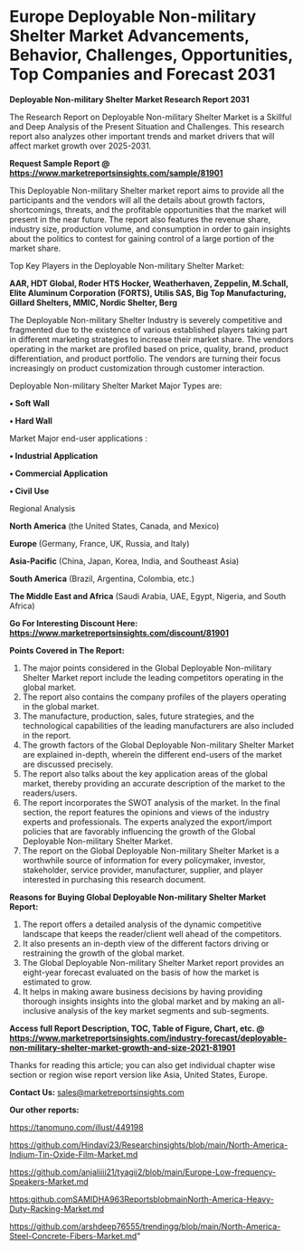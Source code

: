  # Europe Deployable Non-military Shelter Market Advancements, Behavior, Challenges, Opportunities, Top Companies and Forecast 2031

<strong>Deployable Non-military Shelter Market Research Report 2031</strong>

The Research Report on Deployable Non-military Shelter Market is a Skillful and Deep Analysis of the Present Situation and Challenges. This research report also analyzes other important trends and market drivers that will affect market growth over 2025-2031.

<strong>Request Sample Report @ <a href=https://www.marketreportsinsights.com/sample/81901>https://www.marketreportsinsights.com/sample/81901</a></strong>

This Deployable Non-military Shelter market report aims to provide all the participants and the vendors will all the details about growth factors, shortcomings, threats, and the profitable opportunities that the market will present in the near future. The report also features the revenue share, industry size, production volume, and consumption in order to gain insights about the politics to contest for gaining control of a large portion of the market share.

Top Key Players in the Deployable Non-military Shelter Market:

<strong>AAR, HDT Global, Roder HTS Hocker, Weatherhaven, Zeppelin, M.Schall, Elite Aluminum Corporation (FORTS), Utilis SAS, Big Top Manufacturing, Gillard Shelters, MMIC, Nordic Shelter, Berg</strong>

The Deployable Non-military Shelter Industry is severely competitive and fragmented due to the existence of various established players taking part in different marketing strategies to increase their market share. The vendors operating in the market are profiled based on price, quality, brand, product differentiation, and product portfolio. The vendors are turning their focus increasingly on product customization through customer interaction.

Deployable Non-military Shelter Market Major Types are:

<strong>• Soft Wall

• Hard Wall</strong>

Market Major end-user applications :

<strong>• Industrial Application

• Commercial Application

• Civil Use</strong>

Regional Analysis

</u><strong><b>North America</b></strong> (the United States, Canada, and Mexico)

<strong><b>Europe </b></strong>(Germany, France, UK, Russia, and Italy)

<strong><b>Asia-Pacific</b></strong> (China, Japan, Korea, India, and Southeast Asia)

<strong><b>South America</b></strong> (Brazil, Argentina, Colombia, etc.)

<strong><b>The Middle East and Africa</b></strong> (Saudi Arabia, UAE, Egypt, Nigeria, and South Africa)

<strong>Go For Interesting Discount Here: <a href=https://www.marketreportsinsights.com/discount/81901>https://www.marketreportsinsights.com/discount/81901</a></strong>

<strong>Points Covered in The Report:</strong>
<ol>
  <li>The major points considered in the Global Deployable Non-military Shelter Market report include the leading competitors operating in the global market.</li>
  <li>The report also contains the company profiles of the players operating in the global market.</li>
  <li>The manufacture, production, sales, future strategies, and the technological capabilities of the leading manufacturers are also included in the report.</li>
  <li>The growth factors of the Global Deployable Non-military Shelter Market are explained in-depth, wherein the different end-users of the market are discussed precisely.</li>
  <li>The report also talks about the key application areas of the global market, thereby providing an accurate description of the market to the readers/users.</li>
  <li>The report incorporates the SWOT analysis of the market. In the final section, the report features the opinions and views of the industry experts and professionals. The experts analyzed the export/import policies that are favorably influencing the growth of the Global Deployable Non-military Shelter Market.</li>
  <li>The report on the Global Deployable Non-military Shelter Market is a worthwhile source of information for every policymaker, investor, stakeholder, service provider, manufacturer, supplier, and player interested in purchasing this research document.</li>
</ol>
<strong>Reasons for Buying Global Deployable Non-military Shelter Market Report:</strong>

<ol>
  <li>The report offers a detailed analysis of the dynamic competitive landscape that keeps the reader/client well ahead of the competitors.</li>
  <li>It also presents an in-depth view of the different factors driving or restraining the growth of the global market.</li>
  <li>The Global Deployable Non-military Shelter Market report provides an eight-year forecast evaluated on the basis of how the market is estimated to grow.</li>
  <li>It helps in making aware business decisions by having providing thorough insights insights into the global market and by making an all-inclusive analysis of the key market segments and sub-segments.</li>
</ol>
<strong>Access full Report Description, TOC, Table of Figure, Chart, etc. @ <a href=https://www.marketreportsinsights.com/industry-forecast/deployable-non-military-shelter-market-growth-and-size-2021-81901>https://www.marketreportsinsights.com/industry-forecast/deployable-non-military-shelter-market-growth-and-size-2021-81901</a></strong>


Thanks for reading this article; you can also get individual chapter wise section or region wise report version like Asia, United States, Europe.

<strong>Contact Us:</strong>
sales@marketreportsinsights.com

<strong>Our other reports:</strong>

<a href=https://tanomuno.com/illust/449198>https://tanomuno.com/illust/449198</a>

<a href=https://github.com/Hindavi23/Researchinsights/blob/main/North-America-Indium-Tin-Oxide-Film-Market.md>https://github.com/Hindavi23/Researchinsights/blob/main/North-America-Indium-Tin-Oxide-Film-Market.md</a>

<a href=https://github.com/anjaliiii21/tyagii2/blob/main/Europe-Low-frequency-Speakers-Market.md>https://github.com/anjaliiii21/tyagii2/blob/main/Europe-Low-frequency-Speakers-Market.md</a>

<a href=https:github.comSAMIDHA963ReportsblobmainNorth-America-Heavy-Duty-Racking-Market.md>https:github.comSAMIDHA963ReportsblobmainNorth-America-Heavy-Duty-Racking-Market.md</a>

<a href=https://github.com/arshdeep76555/trendingg/blob/main/North-America-Steel-Concrete-Fibers-Market.md>https://github.com/arshdeep76555/trendingg/blob/main/North-America-Steel-Concrete-Fibers-Market.md</a>"
